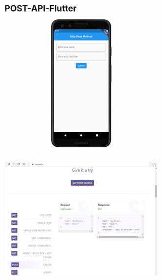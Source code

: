 # POST-API-Flutter

<p align="center">
  <img src="https://github.com/jatolentino/POST-API-Flutter/blob/main/src/API_Post_method_http.png" width="200">
</p><br/>
<p align="center">
  <img src="https://github.com/jatolentino/POST-API-Flutter/blob/main/src/API_Post_http%20web.png" width="500">
</p
